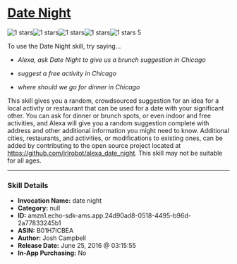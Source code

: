 # [Date Night](http://alexa.amazon.com/#skills/amzn1.echo-sdk-ams.app.24d90ad8-0518-4495-b96d-2a77833245b1)
![1 stars](../../images/ic_star_black_18dp_1x.png)![1 stars](../../images/ic_star_border_black_18dp_1x.png)![1 stars](../../images/ic_star_border_black_18dp_1x.png)![1 stars](../../images/ic_star_border_black_18dp_1x.png)![1 stars](../../images/ic_star_border_black_18dp_1x.png) 5

To use the Date Night skill, try saying...

* *Alexa, ask Date Night to give us a brunch suggestion in Chicago*

* *suggest a free activity in Chicago*

* *where should we go for dinner in Chicago*

This skill gives you a random, crowdsourced suggestion for an idea for a local activity or restaurant that can be used for a date with your significant other.  You can ask for dinner or brunch spots, or even indoor and free activities, and Alexa will give you a random suggestion complete with address and other additional information you might need to know.  Additional cities, restaurants, and activities, or modifications to existing ones, can be added by contributing to the open source project located at https://github.com/irlrobot/alexa_date_night.  This skill may not be suitable for all ages.

***

### Skill Details

* **Invocation Name:** date night
* **Category:** null
* **ID:** amzn1.echo-sdk-ams.app.24d90ad8-0518-4495-b96d-2a77833245b1
* **ASIN:** B01H7ICBEA
* **Author:** Josh Campbell
* **Release Date:** June 25, 2016 @ 03:15:55
* **In-App Purchasing:** No
